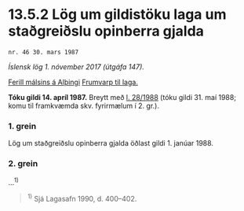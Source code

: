 # 13.5.2 Lög um gildistöku laga um staðgreiðslu opinberra gjalda

`nr. 46 30. mars 1987`

_Íslensk lög 1. nóvember 2017 (útgáfa 147)._

[Ferill málsins á Alþingi](https://www.althingi.is/thingstorf/thingmalalistar-eftir-thingum/ferill/?ltg=109&mnr=341)
[Frumvarp til laga.](https://www.althingi.is/altext/109/s/pdf/0595.pdf)

**Tóku gildi 14. apríl 1987.**
Breytt með
[l. 28/1988](https://althingi.is/altext/stjtnr.html#1988028) (tóku gildi 31. maí 1988; komu til framkvæmda skv. fyrirmælum í 2. gr.).

### 1. grein

Lög um staðgreiðslu opinberra gjalda öðlast gildi 1. janúar 1988.

### 2. grein

…<sup>1)</sup> 

> <sup>1)</sup> Sjá Lagasafn 1990, d. 400–402.


